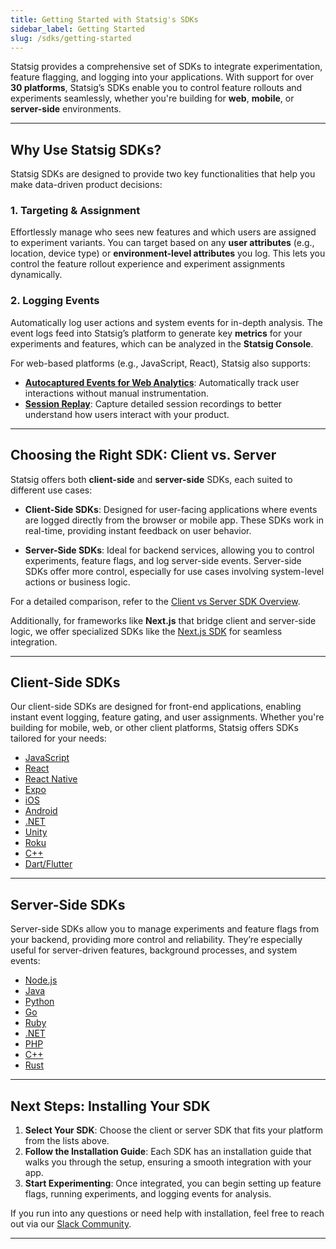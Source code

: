 ```yaml
---
title: Getting Started with Statsig's SDKs
sidebar_label: Getting Started
slug: /sdks/getting-started
---
```


Statsig provides a comprehensive set of SDKs to integrate experimentation, feature flagging, and logging into your applications. With support for over **30 platforms**, Statsig’s SDKs enable you to control feature rollouts and experiments seamlessly, whether you're building for **web**, **mobile**, or **server-side** environments.

---

## Why Use Statsig SDKs?

Statsig SDKs are designed to provide two key functionalities that help you make data-driven product decisions:

### 1. **Targeting & Assignment**
Effortlessly manage who sees new features and which users are assigned to experiment variants. You can target based on any **user attributes** (e.g., location, device type) or **environment-level attributes** you log. This lets you control the feature rollout experience and experiment assignments dynamically.

### 2. **Logging Events**
Automatically log user actions and system events for in-depth analysis. The event logs feed into Statsig’s platform to generate key **metrics** for your experiments and features, which can be analyzed in the **Statsig Console**.

For web-based platforms (e.g., JavaScript, React), Statsig also supports:
- **[Autocaptured Events for Web Analytics](/webanalytics/overview)**: Automatically track user interactions without manual instrumentation.
- **[Session Replay](/session-replay/overview)**: Capture detailed session recordings to better understand how users interact with your product.

---

## Choosing the Right SDK: Client vs. Server

Statsig offers both **client-side** and **server-side** SDKs, each suited to different use cases:

- **Client-Side SDKs**: Designed for user-facing applications where events are logged directly from the browser or mobile app. These SDKs work in real-time, providing instant feedback on user behavior.
  
- **Server-Side SDKs**: Ideal for backend services, allowing you to control experiments, feature flags, and log server-side events. Server-side SDKs offer more control, especially for use cases involving system-level actions or business logic.

For a detailed comparison, refer to the [Client vs Server SDK Overview](/sdks/client-vs-server).

Additionally, for frameworks like **Next.js** that bridge client and server-side logic, we offer specialized SDKs like the [Next.js SDK](/client/javascript-sdk/nextjs) for seamless integration.

---

## Client-Side SDKs

Our client-side SDKs are designed for front-end applications, enabling instant event logging, feature gating, and user assignments. Whether you're building for mobile, web, or other client platforms, Statsig offers SDKs tailored for your needs:

- [JavaScript](/client/javascript-sdk)
- [React](/client/javascript-sdk/react)
- [React Native](/client/javascript-sdk/react-native)
- [Expo](/client/javascript-sdk/expo)
- [iOS](/client/iosClientSDK)
- [Android](/client/androidClientSDK)
- [.NET](/client/dotnetSDK)
- [Unity](/client/unitySDK)
- [Roku](/client/rokuSDK)
- [C++](/client/cpp-client-sdk)
- [Dart/Flutter](/client/dartSDK)

---

## Server-Side SDKs

Server-side SDKs allow you to manage experiments and feature flags from your backend, providing more control and reliability. They’re especially useful for server-driven features, background processes, and system events:

- [Node.js](/server/nodejsServerSDK)
- [Java](/server/javaSdk)
- [Python](/server/pythonSDK)
- [Go](/server/golangSDK)
- [Ruby](/server/rubySDK)
- [.NET](/server/dotnetSDK)
- [PHP](/server/phpSDK)
- [C++](/server/cppSDK)
- [Rust](/server/rustSDK)

---

## Next Steps: Installing Your SDK

1. **Select Your SDK**: Choose the client or server SDK that fits your platform from the lists above.
2. **Follow the Installation Guide**: Each SDK has an installation guide that walks you through the setup, ensuring a smooth integration with your app.
3. **Start Experimenting**: Once integrated, you can begin setting up feature flags, running experiments, and logging events for analysis.

If you run into any questions or need help with installation, feel free to reach out via our [Slack Community](https://statsig.com/slack).

---
